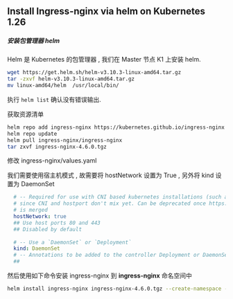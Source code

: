## Install Ingress-nginx via helm on Kubernetes 1.26 



##### 安装包管理器 helm

Helm 是 Kubernetes 的包管理器 , 我们在 Master 节点 K1 上安装 helm.

```bash
wget https://get.helm.sh/helm-v3.10.3-linux-amd64.tar.gz
tar -zxvf helm-v3.10.3-linux-amd64.tar.gz
mv linux-amd64/helm  /usr/local/bin/
```

执行 `helm list` 确认没有错误输出.

获取资源清单

```bash
helm repo add ingress-nginx https://kubernetes.github.io/ingress-nginx
helm repo update
helm pull ingress-nginx/ingress-nginx
tar zxvf ingress-nginx-4.6.0.tgz
```

修改 ingress-nginx/values.yaml

我们需要使用宿主机模式 , 故需要将 hostNetwork 设置为 True , 另外将 kind 设置为 DaemonSet

```yaml
  # -- Required for use with CNI based kubernetes installations (such as ones set up by kubeadm),
  # since CNI and hostport don't mix yet. Can be deprecated once https://github.com/kubernetes/kubernetes/issues/23920
  # is merged
  hostNetwork: true
  ## Use host ports 80 and 443
  ## Disabled by default
  
  # -- Use a `DaemonSet` or `Deployment`
  kind: DaemonSet
  # -- Annotations to be added to the controller Deployment or DaemonSet
  ##
```

然后使用如下命令安装 ingress-nginx 到 **ingress-nginx** 命名空间中

```bash
helm install ingress-nginx ingress-nginx-4.6.0.tgz --create-namespace -n ingress-nginx -f ingress-nginx/values.yaml
```

